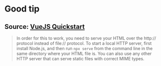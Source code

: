 # Good tip
## Source: [VueJS Quickstart](https://vuejs.org/guide/quick-start.html)
>
> In order for this to work, you need to serve your HTML over the http:// protocol instead of file:// protocol. To start a local HTTP server, first install Node.js, and then run `npx serve` from the command line in the same directory where your HTML file is. You can also use any other HTTP server that can serve static files with correct MIME types.
>